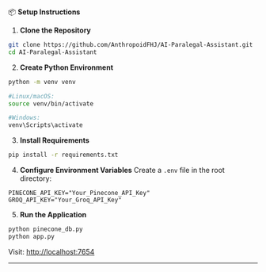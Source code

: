 📦 **Setup Instructions**

1. **Clone the Repository**
```bash
git clone https://github.com/AnthropoidFHJ/AI-Paralegal-Assistant.git
cd AI-Paralegal-Assistant
```

2. **Create Python Environment**
```bash
python -m venv venv

#Linux/macOS:
source venv/bin/activate

#Windows: 
venv\Scripts\activate
```

3. **Install Requirements**
```bash
pip install -r requirements.txt
```

4. **Configure Environment Variables**
Create a `.env` file in the root directory:
```env
PINECONE_API_KEY="Your_Pinecone_API_Key"
GROQ_API_KEY="Your_Groq_API_Key"
```

5. **Run the Application**

```bash
python pinecone_db.py  
python app.py 
```

Visit: [http://localhost:7654](http://localhost:7654)

---
